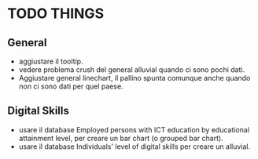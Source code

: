 # TODO THINGS

## General

- aggiustare il tooltip.
- vedere problema crush del general alluvial quando ci sono pochi dati.
- Aggiustare general linechart, il pallino spunta comunque anche quando non ci
  sono dati per quel paese.

## Digital Skills

- usare il database Employed persons with ICT education by educational
  attainment level, per creare un bar chart (o grouped bar chart).
- usare il database Individuals' level of digital skills per creare un alluvial.
